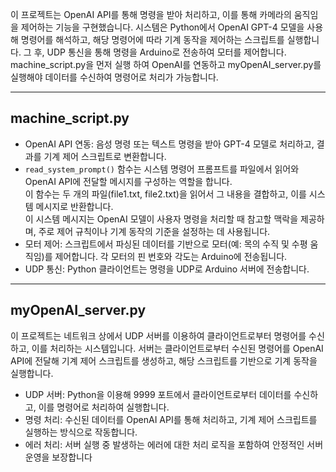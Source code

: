 이 프로젝트는 OpenAI API를 통해 명령을 받아 처리하고, 이를 통해 카메라의 움직임을 제어하는 기능을 구현했습니다.
시스템은 Python에서 OpenAI GPT-4 모델을 사용해 명령어를 해석하고, 해당 명령어에 따라 기계 동작을 제어하는 스크립트를 실행합니다.
그 후, UDP 통신을 통해 명령을 Arduino로 전송하여 모터를 제어합니다.
machine_script.py을 먼저 실행 하여 OpenAI를 연동하고 myOpenAI_server.py를 실행해야 데이터를 수신하여 명령어로 처리가 가능합니다.
 
-------------------
## machine_script.py

- OpenAI API 연동: 음성 명령 또는 텍스트 명령을 받아 GPT-4 모델로 처리하고, 결과를 기계 제어 스크립트로 변환합니다.
- ```read_system_prompt()```  함수는 시스템 명령어 프롬프트를 파일에서 읽어와 OpenAI API에 전달할 메시지를 구성하는 역할을 합니다.<br>
이 함수는 두 개의 파일(file1.txt, file2.txt)을 읽어서 그 내용을 결합하고, 이를 시스템 메시지로 반환합니다.<br>
이 시스템 메시지는 OpenAI 모델이 사용자 명령을 처리할 때 참고할 맥락을 제공하며, 주로 제어 규칙이나 기계 동작의 기준을 설정하는 데 사용됩니다.
- 모터 제어: 스크립트에서 파싱된 데이터를 기반으로 모터(예: 목의 수직 및 수평 움직임)를 제어합니다. 각 모터의 핀 번호와 각도는 Arduino에 전송됩니다.
- UDP 통신: Python 클라이언트는 명령을 UDP로 Arduino 서버에 전송합니다.

------------------------------------------------------
## myOpenAI_server.py

이 프로젝트는 네트워크 상에서 UDP 서버를 이용하여 클라이언트로부터 명령어를 수신하고, 이를 처리하는 시스템입니다.
서버는 클라이언트로부터 수신된 명령어를 OpenAI API에 전달해 기계 제어 스크립트를 생성하고, 해당 스크립트를 기반으로 기계 동작을 실행합니다.

- UDP 서버: Python을 이용해 9999 포트에서 클라이언트로부터 데이터를 수신하고, 이를 명령어로 처리하여 실행합니다.
- 명령 처리: 수신된 데이터를 OpenAI API를 통해 처리하고, 기계 제어 스크립트를 실행하는 방식으로 작동합니다.
- 에러 처리: 서버 실행 중 발생하는 에러에 대한 처리 로직을 포함하여 안정적인 서버 운영을 보장합니다
